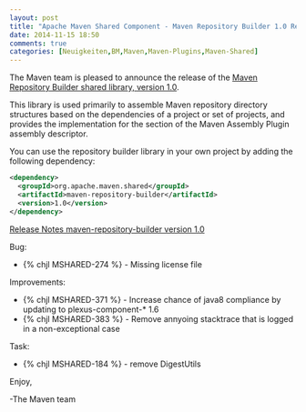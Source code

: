 ```yaml
---
layout: post
title: "Apache Maven Shared Component - Maven Repository Builder 1.0 Released"
date: 2014-11-15 18:50
comments: true
categories: [Neuigkeiten,BM,Maven,Maven-Plugins,Maven-Shared]
---
```

The Maven team is pleased to announce the release of the 
[Maven Repository Builder shared library, version 1.0](http://maven.apache.org/shared/maven-repository-builder/).

This library is used primarily to assemble Maven repository directory
structures based on the dependencies of a project or set of projects,
and provides the implementation for the <repositories/> section of
the Maven Assembly Plugin assembly descriptor.


You can use the repository builder library in your own project by
adding the following dependency:

``` xml
<dependency>
  <groupId>org.apache.maven.shared</groupId>
  <artifactId>maven-repository-builder</artifactId>
  <version>1.0</version>
</dependency>
```

<!-- more -->

[Release Notes maven-repository-builder version 1.0](http://jira.codehaus.org/secure/ReleaseNote.jspa?projectId=11761&version=17140)

Bug:

 * {% chjl MSHARED-274 %} - Missing license file

Improvements:

 * {% chjl MSHARED-371 %} - Increase chance of java8 compliance by updating to plexus-component-* 1.6
 * {% chjl MSHARED-383 %} - Remove annyoing stacktrace that is logged in a non-exceptional case

Task:

 * {% chjl MSHARED-184 %} - remove DigestUtils

Enjoy,

-The Maven team
